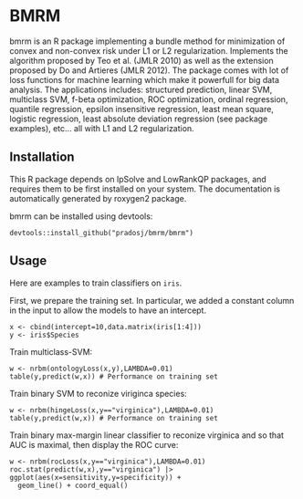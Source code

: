 BMRM
===============
bmrm is an R package implementing a bundle method for minimization of convex and 
    non-convex risk 
    under L1 or L2 regularization. Implements the algorithm proposed by Teo et 
    al. (JMLR 2010) as well as the extension proposed by Do and Artieres (JMLR 
    2012). The package comes with lot of loss functions for machine learning 
    which make it powerfull for big data analysis. The applications includes:
    structured prediction, linear SVM, multiclass SVM, f-beta optimization, 
    ROC optimization, ordinal regression, quantile regression,
    epsilon insensitive regression, least mean square, logistic regression,
    least absolute deviation regression (see package examples), etc... all with
    L1 and L2 regularization.

Installation
---------------
This R package depends on lpSolve and LowRankQP packages, and requires them to 
be first installed on your system. The documentation is automatically generated
by roxygen2 package.

bmrm can be installed using devtools:

    devtools::install_github("pradosj/bmrm/bmrm")


Usage
---------------

Here are examples to train classifiers on `iris`.

First, we prepare the training set. In particular, we added a constant column in the input to allow the models to have an intercept.

    x <- cbind(intercept=10,data.matrix(iris[1:4]))
    y <- iris$Species


Train multiclass-SVM:

    w <- nrbm(ontologyLoss(x,y),LAMBDA=0.01)
    table(y,predict(w,x)) # Performance on training set

Train binary SVM to reconize viriginca species:

    w <- nrbm(hingeLoss(x,y=="virginica"),LAMBDA=0.01)
    table(y,predict(w,x)) # Performance on training set

Train binary max-margin linear classifier to reconize virginica and so that AUC is maximal, then display the ROC curve:

    w <- nrbm(rocLoss(x,y=="virginica"),LAMBDA=0.01)
    roc.stat(predict(w,x),y=="virginica") |>
    ggplot(aes(x=sensitivity,y=specificity)) + 
      geom_line() + coord_equal()



